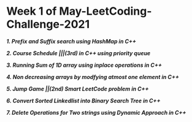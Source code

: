 # Week 1 of May-LeetCoding-Challenge-2021

***1. Prefix and Suffix search using HashMap in C++***

***2. Course Schedule |||(3rd) in C++ using priority queue***

***3. Running Sum of 1D array using inplace operations in C++***

***4. Non decreasing arrays by modfying atmost one element in C++***

***5. Jump Game ||(2nd) Smart LeetCode problem in C++***

***6. Convert Sorted Linkedlist into Binary Search Tree in C++***

***7. Delete Operations for Two strings using Dynamic Approach in C++***








